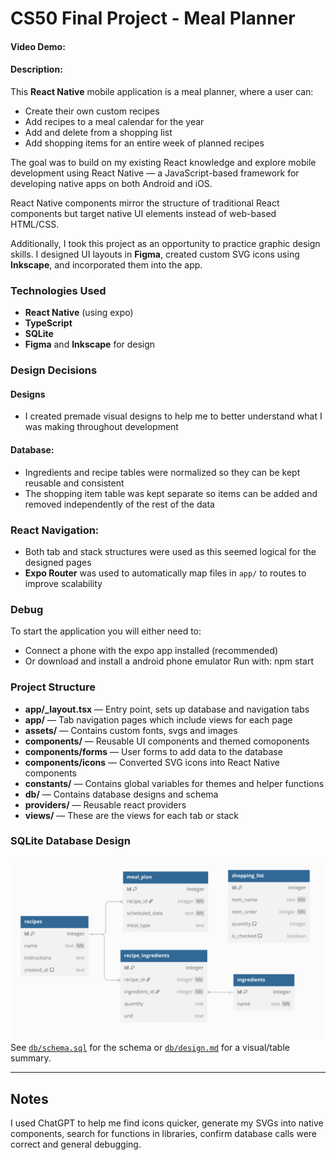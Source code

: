 # CS50 Final Project - Meal Planner

#### Video Demo: <URL HERE>

#### Description:

This **React Native** mobile application is a meal planner, where a user can:

- Create their own custom recipes
- Add recipes to a meal calendar for the year
- Add and delete from a shopping list
- Add shopping items for an entire week of planned recipes

The goal was to build on my existing React knowledge and explore mobile development using React Native — a JavaScript-based framework for developing native apps on both Android and iOS.

React Native components mirror the structure of traditional React components but target native UI elements instead of web-based HTML/CSS.

Additionally, I took this project as an opportunity to practice graphic design skills. I designed UI layouts in **Figma**, created custom SVG icons using **Inkscape**, and incorporated them into the app.

### Technologies Used

- **React Native** (using expo)
- **TypeScript**
- **SQLite**
- **Figma** and **Inkscape** for design

### Design Decisions

#### Designs

- I created premade visual designs to help me to better understand what I was making throughout development

#### Database:

- Ingredients and recipe tables were normalized so they can be kept reusable and consistent
- The shopping item table was kept separate so items can be added and removed independently of the rest of the data

### React Navigation:

- Both tab and stack structures were used as this seemed logical for the designed pages
- **Expo Router** was used to automatically map files in `app/` to routes to improve scalability

### Debug

To start the application you will either need to:

- Connect a phone with the expo app installed (recommended)
- Or download and install a android phone emulator
  Run with: npm start

### Project Structure

- **app/\_layout.tsx** — Entry point, sets up database and navigation tabs
- **app/** — Tab navigation pages which include views for each page
- **assets/** — Contains custom fonts, svgs and images
- **components/** — Reusable UI components and themed comoponents
- **components/forms** — User forms to add data to the database
- **components/icons** — Converted SVG icons into React Native components
- **constants/** — Contains global variables for themes and helper functions
- **db/** — Contains database designs and schema
- **providers/** — Reusable react providers
- **views/** — These are the views for each tab or stack

### SQLite Database Design

![DB Design](db/design.png)
See [`db/schema.sql`](db/schema.sql) for the schema or [`db/design.md`](db/design.md) for a visual/table summary.

---

## Notes

I used ChatGPT to help me find icons quicker, generate my SVGs into native components, search for functions in libraries, confirm database calls were correct and general debugging.
